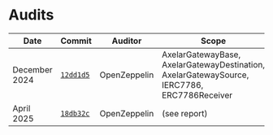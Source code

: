 # Audits

| Date          | Commit                                                                                     | Auditor      | Scope                                                                                       | Links                       |
| ------------- | ------------------------------------------------------------------------------------------ | ------------ | ------------------------------------------------------------------------------------------- | --------------------------- |
| December 2024 | [`12dd1d5`](https://github.com/openzeppelin/openzeppelin-community-contracts/tree/12dd1d5) | OpenZeppelin | AxelarGatewayBase, AxelarGatewayDestination, AxelarGatewaySource, IERC7786, ERC7786Receiver | [🔗](./2025-04-12dd1d5.pdf) |
| April 2025    | [`18db32c`](https://github.com/openzeppelin/openzeppelin-community-contracts/tree/18db32c) | OpenZeppelin | (see report)                                                                                | [🔗](./2025-04-18db32c.pdf) |
